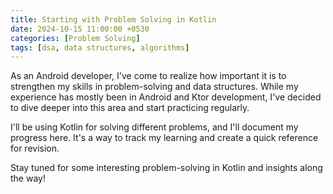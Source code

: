 ```yaml
---
title: Starting with Problem Solving in Kotlin
date: 2024-10-15 11:00:00 +0530
categories: [Problem Solving]
tags: [dsa, data structures, algorithms]
---
```


As an Android developer, I've come to realize how important it is to strengthen my skills in problem-solving and data structures. While my experience has mostly been in Android and Ktor development, I've decided to dive deeper into this area and start practicing regularly.

I'll be using Kotlin for solving different problems, and I'll document my progress here. It's a way to track my learning and create a quick reference for revision.

Stay tuned for some interesting problem-solving in Kotlin and insights along the way!
